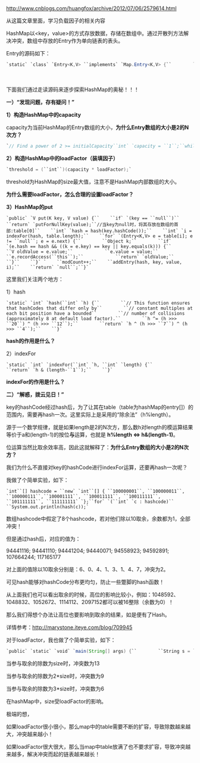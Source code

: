 # 



http://www.cnblogs.com/huangfox/archive/2012/07/06/2579614.html

从这篇文章里面，学习负载因子的相关内容



HashMap以<key，value>的方式存放数据，存储在数组中。通过开散列方法解决冲突，数组中存放的Entry作为单向链表的表头。

Entry的源码如下：

```java
`static` `class` `Entry<K,V> ``implements` `Map.Entry<K,V> {``        ``final` `K key;``        ``V value;``        ``Entry<K,V> next;``        ``final` `int` `hash;` `        ``//构造、get、set等方法省略` `        ``public` `final` `boolean` `equals(Object o) {``            ``if` `(!(o ``instanceof` `Map.Entry))``                ``return` `false``;``            ``Map.Entry e = (Map.Entry)o;``            ``Object k1 = getKey();``            ``Object k2 = e.getKey();``            ``if` `(k1 == k2 || (k1 != ``null` `&& k1.equals(k2))) {``                ``Object v1 = getValue();``                ``Object v2 = e.getValue();``                ``if` `(v1 == v2 || (v1 != ``null` `&& v1.equals(v2)))``                    ``return` `true``;``            ``}``            ``return` `false``;``        ``}` `        ``public` `final` `int` `hashCode() {``            ``return` `(key==``null`   `? ``0` `: key.hashCode()) ^``                   ``(value==``null` `? ``0` `: value.hashCode());``        ``}` `    ``}`
```

　　

下面我们通过走读源码来逐步探索HashMap的奥秘！！！

**一）“发现问题，存有疑问！”**

**1）构造HashMap中的capacity**

capacity为当前HashMap的Entry数组的大小，**为什么Entry数组的大小是2的N次方？**

```java
`// Find a power of 2 >= initialCapacity``int` `capacity = ``1``;``while` `(capacity < initialCapacity)``      ``capacity <<= ``1``;`
```

 

**2）构造HashMap中的loadFactor（装填因子）**

```java
`threshold = (``int``)(capacity * loadFactor);`
```

threshold为HashMap的size最大值，注意不是HashMap内部数组的大小。

**为什么需要loadFactor，怎么合理的设置loadFactor？**

 

**3）HashMap的put**

```
`public` `V put(K key, V value) {``    ``if` `(key == ``null``)``        ``return` `putForNullKey(value);``//当key为null时，将其存放在数组的首部:table[0]``    ``int` `hash = hash(key.hashCode());``    ``int` `i = indexFor(hash, table.length);``    ``for` `(Entry<K,V> e = table[i]; e != ``null``; e = e.next) {``        ``Object k;``        ``if` `(e.hash == hash && ((k = e.key) == key || key.equals(k))) {``            ``V oldValue = e.value;``            ``e.value = value;``            ``e.recordAccess(``this``);``            ``return` `oldValue;``        ``}``    ``}` `    ``modCount++;``    ``addEntry(hash, key, value, i);``    ``return` `null``;``}`
```

这里我们关注两个地方：

1）hash

```
`static` `int` `hash(``int` `h) {``        ``// This function ensures that hashCodes that differ only by``        ``// constant multiples at each bit position have a bounded``        ``// number of collisions (approximately 8 at default load factor).``        ``h ^= (h >>> ``20``) ^ (h >>> ``12``);``        ``return` `h ^ (h >>> ``7``) ^ (h >>> ``4``);``    ``}`
```

**hash的作用是什么？**

 

2）indexFor

```
`static` `int` `indexFor(``int` `h, ``int` `length) {``        ``return` `h & (length-``1``);``    ``}`
```

**indexFor的作用是什么？**

 

**二）“解惑，拨云见日！”**

key的hashCode经过hash后，为了让其在table（table为hashMap的entry[]）的范围内，需要再hash一次。这里实际上是采用的“除余法”（h%length）。

源于一个数学规律，就是如果length是2的N次方，那么数h对length的模运算结果等价于a和(length-1)的按位**与**运算，也就是 **h%length <=> h&(length-1)**。

位运算当然比取余效率高，因此这就解释了：**为什么Entry数组的大小是2的N次方？**

 

我们为什么不直接对key的hashCode进行indexFor运算，还要再hash一次呢？

我做了个简单实验，如下：

```
`int``[] hashcode = ``new` `int``[] { ``100000001``, ``100000011``, ``100000111``,``100001111``, ``100011111``, ``100111111``, ``101111111``, ``111111111` `};``for` `(``int` `c : hashcode)``    ``System.out.println(hash(c));`
```

数组hashcode中假定了8个hashcode，若对他们除以10取余，余数都为1，全部冲突！

但是通过hash后，对应的值为：

94441116; 94441110; 94441204; 94440071; 94558923; 94592891; 107664244; 117165177

对上面的值除以10取余分别是：6、0、4、1、3、1、4、7，冲突为2。

可见hash能够对hashCode分布更均匀，防止一些蹩脚的hash函数！

从上面我们也可以看出取余的时候，高位的影响比较小，例如：1048592、1048832、1052672、1114112、2097152都可以被16整除（余数为0）！

那么我们得想个办法让高位也要影响到取余的结果，如是便有了Hash。

详情参考：<http://marystone.iteye.com/blog/709945>

 

对于loadFactor，我也做了个简单实验，如下：

```java
`public` `static` `void` `main(String[] args) {``        ``String s = ``"a aa aaa b bb bbb c cc ccc d dd ddd e ee eee f ff fff g gg ggg h hh hhh abc bcd cde def efg fgh ghi hij ijk "``;``        ``String[] ss = s.split(``" "``);``        ``int` `size = ss.length;``//``        ``Set<Integer> indexS = ``new` `HashSet<Integer>();``        ``int` `conflict = ``0``;``        ``for` `(``int` `i = ``0``; i < ss.length; i++) {``            ``int` `index = hash(ss[i].hashCode()) % size;``            ``if` `(indexS.contains(index))``                ``conflict++;``            ``else``                ``indexS.add(index);``        ``}``        ``System.out.println(``"冲突数："``+conflict);``    ``}`
```

当参与取余的除数为size时，冲突数为13

当参与取余的除数为2*size时，冲突数为9

当参与取余的除数为3*size时，冲突数为6

在hashMap中，size受loadFactor的影响。

极端的想，

如果loadFactor很小很小，那么map中的table需要不断的扩容，导致除数越来越大，冲突越来越小！

如果loadFactor很大很大，那么当map中table放满了也不要求扩容，导致冲突越来越多，解决冲突而起的链表越来越长！

 